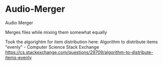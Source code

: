 # Audio-Merger
Audio Merger

Merges files while mixing them somewhat equally

Took the algorightm for item distribution here:
Algorithm to distribute items "evenly" - Computer Science Stack Exchange
https://cs.stackexchange.com/questions/29709/algorithm-to-distribute-items-evenly
